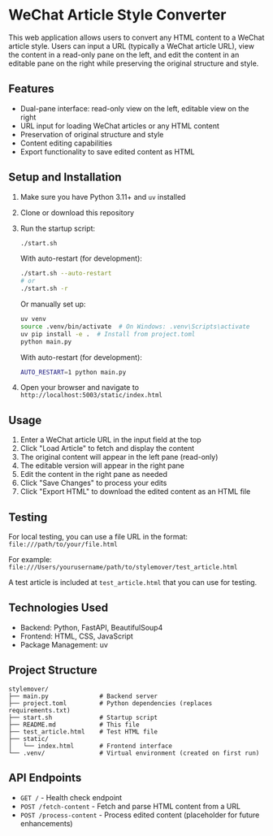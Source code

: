 # WeChat Article Style Converter

This web application allows users to convert any HTML content to a WeChat article style. Users can input a URL (typically a WeChat article URL), view the content in a read-only pane on the left, and edit the content in an editable pane on the right while preserving the original structure and style.

## Features

- Dual-pane interface: read-only view on the left, editable view on the right
- URL input for loading WeChat articles or any HTML content
- Preservation of original structure and style
- Content editing capabilities
- Export functionality to save edited content as HTML

## Setup and Installation

1. Make sure you have Python 3.11+ and `uv` installed
2. Clone or download this repository
3. Run the startup script:
   ```bash
   ./start.sh
   ```
   
   With auto-restart (for development):
   ```bash
   ./start.sh --auto-restart
   # or
   ./start.sh -r
   ```

   Or manually set up:
   ```bash
   uv venv
   source .venv/bin/activate  # On Windows: .venv\Scripts\activate
   uv pip install -e .  # Install from project.toml
   python main.py
   ```
   
   With auto-restart (for development):
   ```bash
   AUTO_RESTART=1 python main.py
   ```

4. Open your browser and navigate to `http://localhost:5003/static/index.html`

## Usage

1. Enter a WeChat article URL in the input field at the top
2. Click "Load Article" to fetch and display the content
3. The original content will appear in the left pane (read-only)
4. The editable version will appear in the right pane
5. Edit the content in the right pane as needed
6. Click "Save Changes" to process your edits
7. Click "Export HTML" to download the edited content as an HTML file

## Testing

For local testing, you can use a file URL in the format:
`file:///path/to/your/file.html`

For example:
`file:///Users/yourusername/path/to/stylemover/test_article.html`

A test article is included at `test_article.html` that you can use for testing.

## Technologies Used

- Backend: Python, FastAPI, BeautifulSoup4
- Frontend: HTML, CSS, JavaScript
- Package Management: uv

## Project Structure

```
stylemover/
├── main.py              # Backend server
├── project.toml         # Python dependencies (replaces requirements.txt)
├── start.sh             # Startup script
├── README.md            # This file
├── test_article.html    # Test HTML file
├── static/
│   └── index.html       # Frontend interface
└── .venv/               # Virtual environment (created on first run)
```

## API Endpoints

- `GET /` - Health check endpoint
- `POST /fetch-content` - Fetch and parse HTML content from a URL
- `POST /process-content` - Process edited content (placeholder for future enhancements)